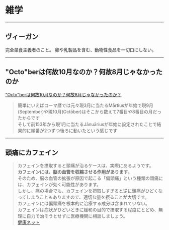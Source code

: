 # 雑学

---

## ヴィーガン

完全菜食主義者のこと。
卵や乳製品を含む、動物性食品を一切口にしない。

---

## "Octo"berは何故10月なのか？何故8月じゃなかったのか

["Octo"berは何故10月なのか？何故8月じゃなかったのか？](https://twitter.com/songmu/status/1488391927095775235)  

>簡単にいえばローマ暦では元々現3月に当たるMārtiusが年始で現9月(September)や現10月(Octōber)はそこから数えて7番目や8番目の月だったからです  
>そして前153年から現1月に当たるJānuāriusが年始に設定されたことで結果的に順番が2つずつ後ろに動いたという感じです  

---

## 頭痛にカフェイン

>カフェインを摂取すると頭痛が治るケースは、実際にあるようです。  
**カフェインには、脳の血管を収縮させる作用があります**。  
そのため、脳の血管の拡張が原因で起こる「偏頭痛」という種類の頭痛には、カフェインが効く可能性があります。  
しかし、痛の場合でも、カフェインを摂取しすぎると逆に頭痛がひどくなってしまうこともありますので、適切な量を摂ることが大切です。  
カフェインには偏頭痛を根本的に治療する成分は含まれていない。  
カフェインは症状がひどいときに緩和の目的で摂取する程度にとどめ、無理に自力で治そうとせずに医療機関に相談しましょう。  
[健康ネット](https://www.mcsg.co.jp/kentatsu/health-care/18032)  
